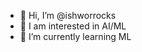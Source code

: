 - 👋 Hi, I’m @ishworrocks
- 👀 I am interested in AI/ML
- 🌱 I’m currently learning ML

<!---
ishworrocks/ishworrocks is a ✨ special ✨ repository because its `README.md` (this file) appears on your GitHub profile.
You can click the Preview link to take a look at your changes.
--->
